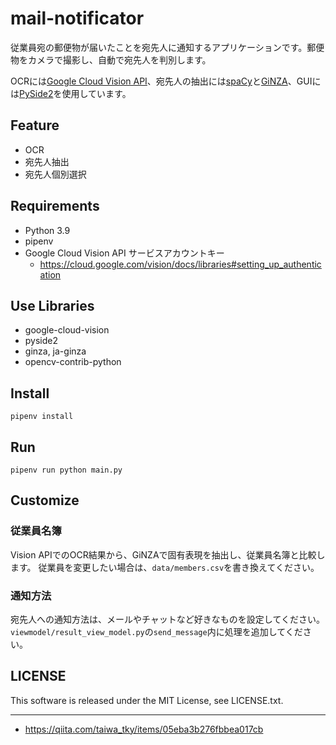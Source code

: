 # mail-notificator

従業員宛の郵便物が届いたことを宛先人に通知するアプリケーションです。郵便物をカメラで撮影し、自動で宛先人を判別します。

OCRには[Google Cloud Vision API](https://cloud.google.com/vision)、宛先人の抽出には[spaCy](https://spacy.io/)と[GiNZA](https://megagonlabs.github.io/ginza/)、GUIには[PySide2](https://pypi.org/project/PySide2/)を使用しています。

## Feature

* OCR
* 宛先人抽出
* 宛先人個別選択

## Requirements

* Python 3.9
* pipenv
* Google Cloud Vision API サービスアカウントキー
  + https://cloud.google.com/vision/docs/libraries#setting_up_authentication

## Use Libraries

* google-cloud-vision
* pyside2
* ginza, ja-ginza
* opencv-contrib-python

## Install

```shell
pipenv install
```

## Run

```shell
pipenv run python main.py
```

## Customize

### 従業員名簿

Vision APIでのOCR結果から、GiNZAで固有表現を抽出し、従業員名簿と比較します。
従業員を変更したい場合は、`data/members.csv`を書き換えてください。

### 通知方法

宛先人への通知方法は、メールやチャットなど好きなものを設定してください。
`viewmodel/result_view_model.py`の`send_message`内に処理を追加してください。

## LICENSE

This software is released under the MIT License, see LICENSE.txt.

---

* https://qiita.com/taiwa_tky/items/05eba3b276fbbea017cb
